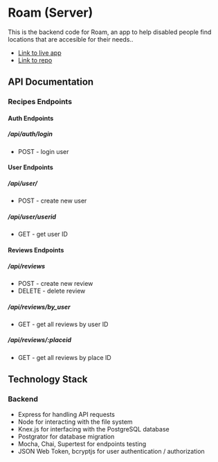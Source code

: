 # Roam (Server)

This is the backend code for Roam, an app to help disabled people find locations that are accesible for their needs..

- [Link to live app](https://roam.vercel.app/)
- [Link to repo](https://github.com/conorkenahan/roam)

## API Documentation

### Recipes Endpoints

#### Auth Endpoints

##### /api/auth/login

- POST - login user

#### User Endpoints

##### /api/user/

- POST - create new user

##### /api/user/userid

- GET - get user ID

#### Reviews Endpoints

##### /api/reviews

- POST - create new review
- DELETE - delete review

##### /api/reviews/by_user

- GET - get all reviews by user ID

##### /api/reviews/:placeid

- GET - get all reviews by place ID

## Technology Stack

### Backend

- Express for handling API requests
- Node for interacting with the file system
- Knex.js for interfacing with the PostgreSQL database
- Postgrator for database migration
- Mocha, Chai, Supertest for endpoints testing
- JSON Web Token, bcryptjs for user authentication / authorization
